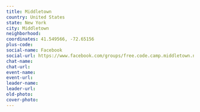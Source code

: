 ```yaml
---
title: Middletown
country: United States
state: New York
city: Middletown
neighborhood: 
coordinates: 41.549566, -72.65156
plus-code:
social-name: Facebook
social-url: https://www.facebook.com/groups/free.code.camp.middletown.ny
chat-name:
chat-url:
event-name:
event-url:
leader-name:
leader-url:
old-photo: 
cover-photo:
---
```

